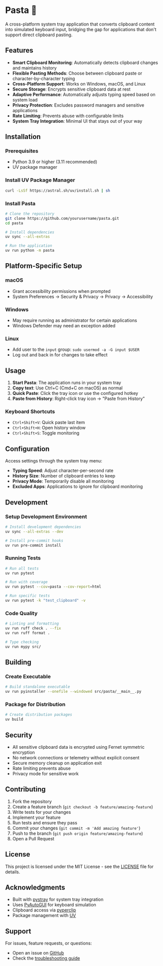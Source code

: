 # Pasta 🍝

A cross-platform system tray application that converts clipboard content into simulated keyboard input, bridging the gap for applications that don't support direct clipboard pasting.

## Features

- **Smart Clipboard Monitoring**: Automatically detects clipboard changes and maintains history
- **Flexible Pasting Methods**: Choose between clipboard paste or character-by-character typing
- **Cross-Platform Support**: Works on Windows, macOS, and Linux
- **Secure Storage**: Encrypts sensitive clipboard data at rest
- **Adaptive Performance**: Automatically adjusts typing speed based on system load
- **Privacy Protection**: Excludes password managers and sensitive applications
- **Rate Limiting**: Prevents abuse with configurable limits
- **System Tray Integration**: Minimal UI that stays out of your way

## Installation

### Prerequisites

- Python 3.9 or higher (3.11 recommended)
- UV package manager

### Install UV Package Manager

```bash
curl -LsSf https://astral.sh/uv/install.sh | sh
```

### Install Pasta

```bash
# Clone the repository
git clone https://github.com/yourusername/pasta.git
cd pasta

# Install dependencies
uv sync --all-extras

# Run the application
uv run python -m pasta
```

## Platform-Specific Setup

### macOS
- Grant accessibility permissions when prompted
- System Preferences → Security & Privacy → Privacy → Accessibility

### Windows
- May require running as administrator for certain applications
- Windows Defender may need an exception added

### Linux
- Add user to the `input` group: `sudo usermod -a -G input $USER`
- Log out and back in for changes to take effect

## Usage

1. **Start Pasta**: The application runs in your system tray
2. **Copy text**: Use Ctrl+C (Cmd+C on macOS) as normal
3. **Quick Paste**: Click the tray icon or use the configured hotkey
4. **Paste from History**: Right-click tray icon → "Paste from History"

### Keyboard Shortcuts

- `Ctrl+Shift+V`: Quick paste last item
- `Ctrl+Shift+H`: Open history window
- `Ctrl+Shift+S`: Toggle monitoring

## Configuration

Access settings through the system tray menu:

- **Typing Speed**: Adjust character-per-second rate
- **History Size**: Number of clipboard entries to keep
- **Privacy Mode**: Temporarily disable all monitoring
- **Excluded Apps**: Applications to ignore for clipboard monitoring

## Development

### Setup Development Environment

```bash
# Install development dependencies
uv sync --all-extras --dev

# Install pre-commit hooks
uv run pre-commit install
```

### Running Tests

```bash
# Run all tests
uv run pytest

# Run with coverage
uv run pytest --cov=pasta --cov-report=html

# Run specific tests
uv run pytest -k "test_clipboard" -v
```

### Code Quality

```bash
# Linting and formatting
uv run ruff check . --fix
uv run ruff format .

# Type checking
uv run mypy src/
```

## Building

### Create Executable

```bash
# Build standalone executable
uv run pyinstaller --onefile --windowed src/pasta/__main__.py
```

### Package for Distribution

```bash
# Create distribution packages
uv build
```

## Security

- All sensitive clipboard data is encrypted using Fernet symmetric encryption
- No network connections or telemetry without explicit consent
- Secure memory cleanup on application exit
- Rate limiting prevents abuse
- Privacy mode for sensitive work

## Contributing

1. Fork the repository
2. Create a feature branch (`git checkout -b feature/amazing-feature`)
3. Write tests for your changes
4. Implement your feature
5. Run tests and ensure they pass
6. Commit your changes (`git commit -m 'Add amazing feature'`)
7. Push to the branch (`git push origin feature/amazing-feature`)
8. Open a Pull Request

## License

This project is licensed under the MIT License - see the [LICENSE](LICENSE) file for details.

## Acknowledgments

- Built with [pystray](https://github.com/moses-palmer/pystray) for system tray integration
- Uses [PyAutoGUI](https://github.com/asweigart/pyautogui) for keyboard simulation
- Clipboard access via [pyperclip](https://github.com/asweigart/pyperclip)
- Package management with [UV](https://github.com/astral-sh/uv)

## Support

For issues, feature requests, or questions:
- Open an issue on [GitHub](https://github.com/yourusername/pasta/issues)
- Check the [troubleshooting guide](docs/troubleshooting.md)

